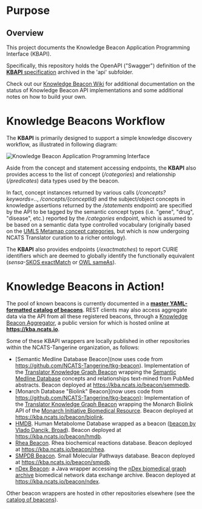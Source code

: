 # Purpose #

## Overview ##

This project documents the Knowledge Beacon Application Programming Interface (KBAPI). 

Specifically, this repository holds the OpenAPI ("Swagger") definition of the [**KBAPI** specification](https://github.com/NCATS-Tangerine/translator-knowledge-beacon/blob/master/api/knowledge-beacon-api.yaml) archived in the 'api' subfolder.

Check out our [Knowledge Beacon Wiki](https://github.com/NCATS-Tangerine/translator-knowledge-beacon/wiki) for additional documentation on the status of Knowledge Beacon API implementations and some additional notes on how to build your own.

# Knowledge Beacons Workflow

The **KBAPI** is primarily designed to support a simple knowledge discovery workflow, as illustrated in following diagram:

![Knowledge Beacon Application Programming Interface](https://github.com/NCATS-Tangerine/translator-knowledge-beacon/blob/master/docs/KBAPI_Workflow.png "Knowledge Beacon Workflow")

Aside from the concept and statement accessing endpoints, the **KBAPI** also provides access to the list of concept (*/categories*) and relationship (*/predicates*) data types used by the beacon. 

In fact, concept instances returned by various calls (*/concepts?keywords=..*, */concepts/{conceptId}* and the subject/object concepts in knowledge assertions returned by the */statements* endpoint) are specified by the API to be tagged by the semantic concept types (i.e. "gene", "drug", "disease", etc.) reported by the */categories* endpoint, which is assumed to be based on a semantic data type controlled vocabulary (originally based on the [UMLS Metamap concept categories](https://metamap.nlm.nih.gov/Docs/SemGroups_2013.txt), but which is now undergoing NCATS Translator curation to a richer ontology).

The **KBAPI** also provides endpoints (*/exactmatches*) to report CURIE identifiers which are deemed to globally identify the functionally equivalent (*sensa*-[SKOS exactMatch](http://www.w3.org/2004/02/skos/core#exactMatch) or [OWL sameAs](https://www.w3.org/2002/07/owl)).

# Knowledge Beacons in Action!

The pool of known beacons is currently documented in a **[master YAML-formatted catalog of beacons](https://github.com/NCATS-Tangerine/translator-knowledge-beacon/blob/master/api/knowledge-beacon-list.yaml)**. REST clients may also access aggregate data via the API from all these registered beacons, through a [Knowledge Beacon Aggregator](https://github.com/NCATS-Tangerine/beacon-aggregator), a public version for which is hosted online at **https://kba.ncats.io**. 

Some of these KBAPI wrappers are locally published in other repositories within the NCATS-Tangerine organization, as follows:

* [Semantic Medline Database Beacon](now uses code from https://github.com/NCATS-Tangerine/tkg-beacon). Implementation of the [Translator Knowledge Graph Beacon](https://github.com/NCATS-Tangerine/tkg-beacon) wrapping the [Semantic Medline Database](https://skr3.nlm.nih.gov/) concepts and relationships text-mined from PubMed abstracts. Beacon deployed at https://kba.ncats.io/beacon/semmedb.
* [Monarch Database "Biolink" Beacon](now uses code from https://github.com/NCATS-Tangerine/tkg-beacon): Implementation of the [Translator Knowledge Graph Beacon](https://github.com/NCATS-Tangerine/tkg-beacon) wrapping the Monarch Biolink API of the [Monarch Initiative Biomedical Resource](https://monarchinitiative.org/). Beacon deployed at https://kba.ncats.io/beacon/biolink.
* [HMDB](http://www.hmdb.ca). Human Metabolome Database wrapped as a beacon ([beacon by Vlado Dancik, Broad](https://github.com/NCATS-Tangerine/HMDB-knowledge-beacon)). Beacon deployed at https://kba.ncats.io/beacon/hmdb.
* [Rhea Beacon](https://www.rhea-db.org/). Rhea biochemical reactions database. Beacon deployed at https://kba.ncats.io/beacon/rhea.
* [SMPDB Beacon](http://smpdb.ca). Small Molecular Pathways database. Beacon deployed at https://kba.ncats.io/beacon/smpdb.
* [nDex Beacon](https://github.com/NCATS-Tangerine/ndex-beacon): a Java wrapper accessing the [nDex biomedical graph archive](http://www.home.ndexbio.org/index/) biomedical network data exchange archive. Beacon deployed at https://kba.ncats.io/beacon/ndex.


Other beacon wrappers are hosted in other repositories elsewhere (see the [catalog of beacons](https://github.com/NCATS-Tangerine/translator-knowledge-beacon/blob/master/api/knowledge-beacon-list.yaml)).
